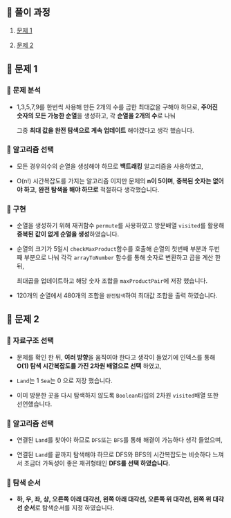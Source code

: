 ## 📑 풀이 과정

1. [문제 1](#:walking:-문제-1)

2. [문제 2](#:walking:-문제-2)


## :walking: 문제 1


  ### 🎨 문제 분석
 - 1,3,5,7,9를 한번씩 사용해 만든 2개의 수를 곱한 최대값을 구해야 하므로, **주어진 숫자의 모든 가능한 순열**을 생성하고, 각 **순열을 2개의 수**로 나눠
   
   그중 **최대 값을 완전 탐색으로 계속 업데이트** 해야겠다고 생각 했습니다.

  ### 🎨 알고리즘 선택
 - 모든 경우의수의 순열을 생성해야 하므로 **백트래킹** 알고리즘을 사용하였고,

 - O(n!) 시간복잡도를 가지는 알고리즘 이지만 문제의 **n이 5이며**, **중복된 숫자는 없어야 하고**, **완전 탐색을 해야 하므로** 적절하다 생각했습니다.

  ### 🎨 구현

 - 순열을 생성하기 위해 재귀함수 `permute`를 사용하였고 방문배열 `visited`를 활용해 **중복된 값이 없게 순열을 생성**하였습니다.

 - 순열의 크기가 5일시 `checkMaxProduct`함수를 호출해 
   순열의 첫번째 부분과 두번째 부분으로 나눠 각각 `arrayToNumber` 함수를 통해 숫자로 변환하고 곱을 계산 한뒤, 
   
   최대곱을 업데이트하고 해당 숫자 조합을 `maxProductPair`에 저장 했습니다.
 
 - 120개의 순열에서 480개의 조합을 `완전탐색`하여 최대값 조합을 출력 하였습니다.

 


## :walking: 문제 2

 ### 🎨 자료구조 선택
  
  - 문제를 확인 한 뒤, **여러 방향**을 움직여야 한다고 생각이 들었기에 인덱스를 통해 **O(1) 탐색 시간복잡도를 가진 2차원 배열으로 선택** 하였고,

  - `Land`는 1 `Sea`는 0 으로 저장 했습니다.
 
  -  이미 방문한 곳을 다시 탐색하지 않도록 `Boolean`타입의 2차원 `visited`배열 또한 선언했습니다.

   ### 🎨 알고리즘 선택

  
  - 연결된 `Land`를 찾아야 하므로 `DFS`또는 `BFS`를 통해 해결이 가능하다 생각 들었으며,
 
    
  - 연결된 `Land`를 끝까지 탐색해야 하므로 DFS와 BFS의 시간복잡도는 비슷하다 느껴서 조금더 가독성이 좋은 재귀형태인 **DFS를 선택 하였습니다.**

  ### 🎨 탐색 순서

  - **하, 우, 좌, 상, 오른쪽 아래 대각선, 왼쪽 아래 대각선,  오른쪽 위 대각선, 왼쪽 위 대각선 순서**로 탐색순서를 지정 하였습니다.
 
 
  
